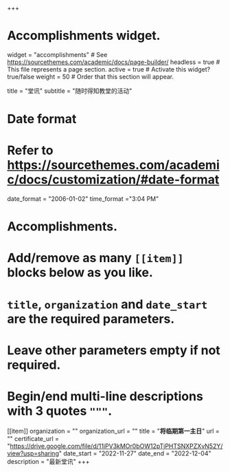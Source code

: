 +++
# Accomplishments widget.
widget = "accomplishments"  # See https://sourcethemes.com/academic/docs/page-builder/
headless = true  # This file represents a page section.
active = true  # Activate this widget? true/false
weight = 50  # Order that this section will appear.

title = "堂讯"
subtitle = "随时得知教堂的活动"

# Date format
#   Refer to https://sourcethemes.com/academic/docs/customization/#date-format
date_format = "2006-01-02"
time_format ="3:04 PM"

# Accomplishments.
#   Add/remove as many `[[item]]` blocks below as you like.
#   `title`, `organization` and `date_start` are the required parameters.
#   Leave other parameters empty if not required.
#   Begin/end multi-line descriptions with 3 quotes `"""`.

[[item]]
  organization = ""
  organization_url = ""
  title = "**将临期第一主日**"
  url = ""
  certificate_url = "https://drive.google.com/file/d/11iPV3kMOr0bOW12pTjPHTSNXPZXvN52Y/view?usp=sharing"
  date_start = "2022-11-27"
  date_end = "2022-12-04"
  description = "最新堂讯"
+++
